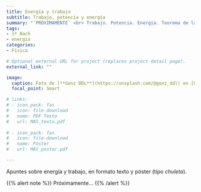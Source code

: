 ```yaml
---
title: Energía y trabajo
subtitle: Trabajo, potencia y energía
summary: "`PRÓXIMAMENTE` <br> Trabajo. Potencia. Energía. Teorema de las fuerzas vivas. Sistemas conservativos."
tags:
- 1º Bach
- energía
categories:
- Física

# Optional external URL for project (replaces project detail page).
external_link: ""

image:
  caption: Foto de [**Gonz DDL**](https://unsplash.com/@gonz_ddl) en [Unsplash](https://unsplash.com)
  focal_point: Smart

# links:
# - icon_pack: fas
#   icon: file-download
#   name: PDF Texto
#   url: MAS_texto.pdf
  
# - icon_pack: fas
#   icon: file-download
#   name: Póster
#   url: MAS_poster.pdf

---
```


Apuntes sobre energía y trabajo, en formato texto y póster (tipo _chuleta_).

{{% alert note %}}
Próximamente...
{{% /alert %}}